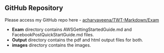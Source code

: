 ## GitHub Repository

Please access my GitHub repo here - 
[acharyaveena/TWT-Markdown/Exam](https://github.com/acharyaveena/TWT-Markdown/tree/main/Exam)

* **Exam** directory contains AWSGettingStartedGuide.md and FacebookPostQuickStartGuide.md files.
* **Output** directory contains the pdf and html output files for both.
*  **images** directory contains the images. 